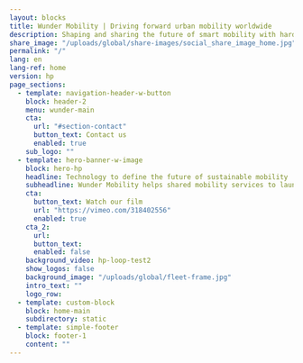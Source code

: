 ```yaml
---
layout: blocks
title: Wunder Mobility | Driving forward urban mobility worldwide
description: Shaping and sharing the future of smart mobility with hardware and software solutions for car-pooling, ride-hailing, vehicle rentals and our unique Mobility Summit.
share_image: "/uploads/global/share-images/social_share_image_home.jpg"
permalink: "/"
lang: en
lang-ref: home
version: hp
page_sections:
  - template: navigation-header-w-button
    block: header-2
    menu: wunder-main
    cta:
      url: "#section-contact"
      button_text: Contact us
      enabled: true
    sub_logo: ""
  - template: hero-banner-w-image
    block: hero-hp
    headline: Technology to define the future of sustainable mobility
    subheadline: Wunder Mobility helps shared mobility services to launch, manage, and scale their operations worldwide.
    cta:
      button_text: Watch our film
      url: "https://vimeo.com/318402556"
      enabled: true
    cta_2:
      url:
      button_text:
      enabled: false
    background_video: hp-loop-test2
    show_logos: false
    background_image: "/uploads/global/fleet-frame.jpg"
    intro_text: ""
    logo_row:
  - template: custom-block
    block: home-main
    subdirectory: static
  - template: simple-footer
    block: footer-1
    content: ""
---
```

